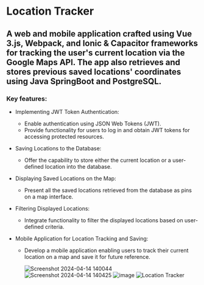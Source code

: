 # Location Tracker

## A web and mobile application crafted using Vue 3.js, Webpack, and Ionic & Capacitor frameworks for tracking the user's current location via the Google Maps API. The app also retrieves and stores previous saved locations' coordinates using Java SpringBoot and PostgreSQL.

### Key features: 
  - Implementing JWT Token Authentication:
    - Enable authentication using JSON Web Tokens (JWT).
    - Provide functionality for users to log in and obtain JWT tokens for accessing protected resources.

  - Saving Locations to the Database:
    - Offer the capability to store either the current location or a user-defined location into the database.

  - Displaying Saved Locations on the Map:
    - Present all the saved locations retrieved from the database as pins on a map interface.

  - Filtering Displayed Locations:
    - Integrate functionality to filter the displayed locations based on user-defined criteria.

  - Mobile Application for Location Tracking and Saving:
    - Develop a mobile application enabling users to track their current location on a map and save it for future reference.
   
      ![Screenshot 2024-04-14 140044](https://github.com/paulbalas2836/LocationTracker/assets/80162583/f9b771f1-9d70-46b2-88d3-31193ddc1a1b)
      ![Screenshot 2024-04-14 140425](https://github.com/paulbalas2836/LocationTracker/assets/80162583/3a030250-0179-4eec-8cba-1f8b87bf7962)
      ![image](https://github.com/paulbalas2836/LocationTracker/assets/80162583/d67a12a3-6fb9-40d8-8e54-dd1702376616)
      ![Location Tracker](https://github.com/paulbalas2836/LocationTracker/assets/80162583/8b894cad-3533-498c-977a-8594d8c1df45)
